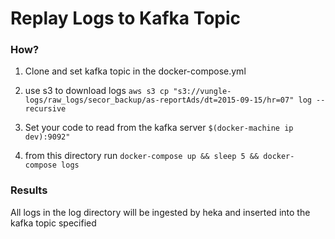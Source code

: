 # Replay Logs to Kafka Topic

### How?

1. Clone and set kafka topic in the docker-compose.yml

1. use s3 to download logs
`aws s3 cp "s3://vungle-logs/raw_logs/secor_backup/as-reportAds/dt=2015-09-15/hr=07" log --recursive`

1. Set your code to read from the kafka server `$(docker-machine ip dev):9092"`

1. from this directory run `docker-compose up && sleep 5 && docker-compose logs`

### Results

All logs in the log directory will be ingested by heka and inserted into the kafka topic specified

